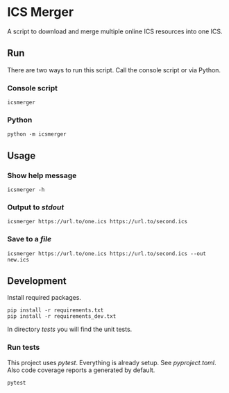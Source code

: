 # ICS Merger

A script to download and merge multiple online ICS resources into one ICS.

## Run

There are two ways to run this script.
Call the console script or via Python.

### Console script

```
icsmerger
```

### Python

```
python -m icsmerger
```

## Usage

### Show help message

```
icsmerger -h
```

### Output to *stdout*

```
icsmerger https://url.to/one.ics https://url.to/second.ics
```

### Save to a *file*

```
icsmerger https://url.to/one.ics https://url.to/second.ics --out new.ics
```

## Development

Install required packages.

```
pip install -r requirements.txt
pip install -r requirements_dev.txt
```

In directory *tests* you will find the unit tests.

### Run tests

This project uses *pytest*.
Everything is already setup.
See *pyproject.toml*.
Also code coverage reports a generated by default.

```
pytest
```
